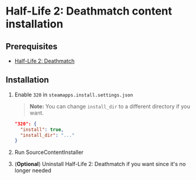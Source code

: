 # Half-Life 2: Deathmatch content installation

## Prerequisites

- [Half-Life 2: Deathmatch](../../../game-installation/game-installation/half-life-2-deathmatch.md)

## Installation

1. Enable `320` in `steamapps.install.settings.json`

   > **Note:** You can change `install_dir` to a different directory if you want.

   ```json
   "320": {
     "install": true,
     "install_dir": "..."
   }
   ```

2. Run SourceContentInstaller
3. (**Optional**) Uninstall Half-Life 2: Deathmatch if you want since it's no longer needed
